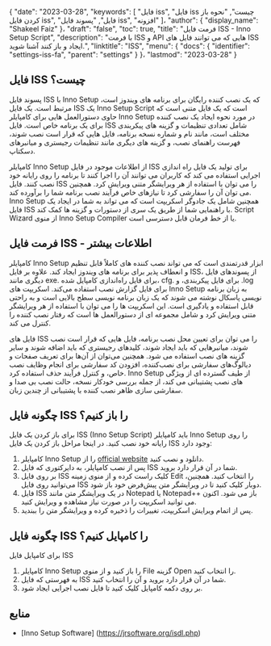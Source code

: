 {
  "date": "2023-03-28",
  "keywords": [
"فایل iss",
"فایل iss چیست",
"نحوه باز کردن فایل iss",
"فایل",
"پسوند فایل iss",
"افزونه"
]،
  "author": {
    "display_name": "Shakeel Faiz"
}،
  "draft": "false",
  "toc": true,
  "title": "فرمت فایل ISS - Inno Setup Script",
  "description": "با فرمت ISS و API هایی که می توانند فایل های ISS ایجاد و باز کنند آشنا شوید.",
  "linktitle": "ISS",
  "menu": {
    "docs": {
      "identifier": "settings-iss-fa",
      "parent": "settings"
}
}،
  "lastmod": "2023-03-28"
}

## فایل ISS چیست؟

پسوند فایل ISS با Inno Setup که یک نصب کننده رایگان برای برنامه های ویندوز است، مرتبط است. یک فایل ISS یک Inno Setup Script است که یک فایل متنی است که حاوی دستورالعمل هایی برای کامپایلر Inno Setup در مورد نحوه ایجاد یک نصب کننده برای یک برنامه خاص است. فایل ISS شامل تعدادی تنظیمات و گزینه های پیکربندی مختلف است، مانند نام و شماره نسخه برنامه، فایل هایی که قرار است نصب شوند، فهرست راهنمای نصب، و گزینه های دیگری مانند تنظیمات رجیستری و میانبرهای دسکتاپ.

کامپایلر Inno Setup از اطلاعات موجود در فایل ISS برای تولید یک فایل راه اندازی اجرایی استفاده می کند که کاربران می توانند آن را اجرا کنند تا برنامه را روی رایانه خود نصب کنند. فایل ISS را می توان با استفاده از هر ویرایشگر متنی ویرایش کرد. همچنین می توان آن را سفارشی کرد تا نیازهای خاص فرآیند نصب برنامه شما را برآورده کند. Inno Setup همچنین شامل یک جادوگر اسکریپت است که می تواند به شما در ایجاد یک فایل ISS با راهنمایی شما از طریق یک سری از دستورات و گزینه ها کمک کند. Script Wizard از منوی Inno Setup Compiler یا از خط فرمان قابل دسترسی است.

## فرمت فایل ISS - اطلاعات بیشتر

کامپایلر Inno Setup ابزار قدرتمندی است که می تواند نصب کننده های کاملاً قابل تنظیم و انعطاف پذیر برای برنامه های ویندوز ایجاد کند. علاوه بر فایل ISS، از پسوندهای فایل دیگری مانند exe. برای فایل راه‌اندازی کامپایل شده، cfg. برای فایل پیکربندی، و .log برای فایل گزارش نصب استفاده می‌کند. اسکریپت های Inno Setup به زبان برنامه نویسی پاسکال نوشته می شوند که یک زبان برنامه نویسی سطح بالایی است و به راحتی قابل استفاده و یادگیری است. این اسکریپت ها را می توان با استفاده از هر ویرایشگر متنی ویرایش کرد و شامل مجموعه ای از دستورالعمل ها است که رفتار نصب کننده را کنترل می کند.

فایل های ISS را می توان برای تعیین محل نصب برنامه، فایل هایی که قرار است نصب شوند، میانبرهایی که باید ایجاد شوند، کلیدهای رجیستری که باید اضافه شوند و سایر گزینه های نصب استفاده می شود. همچنین می‌توان از آن‌ها برای تعریف صفحات و دیالوگ‌های سفارشی برای نصب‌کننده، افزودن کد سفارشی برای انجام وظایف نصب خاص، و کنترل فرآیند حذف استفاده کرد. Inno Setup از طیف گسترده ای از ویژگی های نصب پشتیبانی می کند، از جمله بررسی خودکار نسخه، حالت نصب بی صدا و سفارشی سازی ظاهر نصب کننده با پشتیبانی از چندین زبان.

## چگونه فایل ISS را باز کنیم؟

برای باز کردن یک فایل ISS (Inno Setup Script) باید کامپایلر Inno Setup را روی رایانه خود نصب کنید. در اینجا مراحل باز کردن یک فایل ISS وجود دارد:

1. کامپایلر Inno Setup را از [official website](https://jrsoftware.org/isdl.php) دانلود و نصب کنید.
2. پس از نصب کامپایلر، به دایرکتوری که فایل ISS شما در آن قرار دارد بروید.
3. بر روی فایل ISS کلیک راست کرده و از منوی زمینه Edit را انتخاب کنید. همچنین، می‌توانید روی فایل ISS دوبار کلیک کنید تا در ویرایشگر متن پیش‌فرض خود باز شود.
4. فایل ISS در یک ویرایشگر متن مانند Notepad یا Notepad++ باز می شود. اکنون می توانید اسکریپت را در صورت نیاز مشاهده و ویرایش کنید.
5. پس از اتمام ویرایش اسکریپت، تغییرات را ذخیره کرده و ویرایشگر متن را ببندید.

## چگونه فایل ISS را کامپایل کنیم؟

برای کامپایل فایل ISS

1. کامپایلر Inno Setup را باز کنید و از منوی File گزینه Open را انتخاب کنید.  
2. به فهرستی که فایل ISS شما در آن قرار دارد بروید و آن را انتخاب کنید.
3. بر روی دکمه کامپایل کلیک کنید تا فایل نصب اجرایی ایجاد شود.

## منابع
* [Inno Setup Software] (https://jrsoftware.org/isdl.php)


